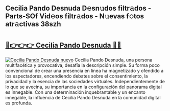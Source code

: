 ## Cecilia Pando Desnuda D𝚎sn𝚞dos filtr𝚊dos - Parts-SOf Vid𝚎os filtr𝚊dos - N𝚞evas f𝚘tos atr𝚊ctivas 38szh

# <h2><a href="http://mb7um1r.tromn.icu/?c=Cecilia+Pando+Desnuda">🔗👉👉👉 Cecilia Pando Desnuda 🔗🔗</a></h2>

[![Cecilia Pando Desnuda nuevo](https://i.imgur.com/pEAQMta.gif)](http://mb7um1r.tromn.icu/?c=Cecilia+Pando+Desnuda)
Cecilia Pando Desnuda, una persona multifacética y provocativa, desafía la descripción simple. Su forma poco convencional de crear una presencia en línea ha magnetizado y ofendido a los espectadores, encendiendo debates sobre el consentimiento, la privacidad y la esencia de las sociedades virtuales. Independientemente de lo que se avecina, su importancia en la configuración del panorama digital es innegable. Con una determinación inquebrantable y un encanto innegable, la influencia de Cecilia Pando Desnuda en la comunidad digital es profunda.
